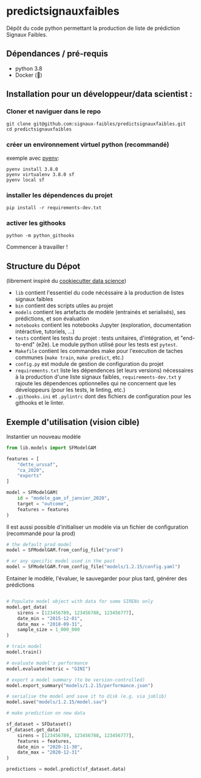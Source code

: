 # predictsignauxfaibles
Dépôt du code python permettant la production de liste de prédiction Signaux Faibles.

## Dépendances / pré-requis
- python 3.8
- Docker (:construction_worker:)

## Installation pour un développeur/data scientist :

### Cloner et naviguer dans le repo
```
git clone git@github.com:signaux-faibles/predictsignauxfaibles.git
cd predictsignauxfaibles
```

### créer un environnement virtuel python (recommandé)
exemple avec [pyenv](https://github.com/pyenv/pyenv):
```
pyenv install 3.8.0
pyenv virtualenv 3.8.0 sf
pyenv local sf
```

### installer les dépendences du projet
```
pip install -r requirements-dev.txt
```

### activer les githooks
```
python -m python_githooks
```

Commencer à travailler !


## Structure du Dépot
(librement inspiré du [cookiecutter data science](https://drivendata.github.io/cookiecutter-data-science))

- `lib` contient l'essentiel du code nécéssaire à la production de listes signaux faibles
- `bin` contient des scripts utiles au projet
- `models` contient les artefacts de modèle (entrainés et serialisés), ses prédictions, et son évaluation
- `notebooks` contient les notebooks Jupyter (exploration, documentation intéractive, tutoriels, ...)
- `tests` contient les tests du projet : tests unitaires, d'intégration, et "end-to-end" (e2e). Le module python utilisé pour les tests est `pytest`.
- `Makefile` contient les commandes make pour l'execution de taches communes (`make train`, `make predict`, etc.)
- `config.py` est module de gestion de configuration du projet
- `requirements.txt` liste les dépendences (et leurs versions) nécessaires à la production d'une liste signaux faibles, `requirements-dev.txt` y rajoute les dépendences optionnelles qui ne concernent que les développeurs (pour les tests, le linting, etc.)
- `.githooks.ini` et `.pylintrc` dont des fichiers de configuration pour les githooks et le linter.

## Exemple d'utilisation (vision cible)

Instantier un nouveau modèle

```python
from lib.models import SFModelGAM

features = [
    "dette_urssaf",
    "ca_2020",
    "exports"
]

model = SFModelGAM(
    id = "modele_gam_sf_janvier_2020",
    target = "outcome",
    features = features
)
```

Il est aussi possible d'initialiser un modèle via un fichier de configuration (recommandé pour la prod)

```python
# the default prod model
model = SFModelGAM.from_config_file("prod")

# or any specific model used in the past
model = SFModelGAM.from_config_file("models/1.2.15/config.yaml")
```

Entainer le modèle, l'évaluer, le sauvegarder pour plus tard, générer des prédictions

```python

# Populate model object with data for some SIRENs only
model.get_data(
    sirens = [123456789, 123456788, 123456777],
    date_min = "2015-12-01",
    date_max = "2018-09-31",
    sample_size = 1_000_000
)

# train model
model.train()

# evaluate model's performance
model.evaluate(metric = "GINI")

# export a model summary (to be version-controlled)
model.export_summary("models/1.2.15/performance.json")

# serialise the model and save it to disk (e.g. via joblib)
model.save("models/1.2.15/model.sav")

# make prediction on new data

sf_dataset = SFDataset()
sf_dataset.get_data(
    sirens = [123456789, 123456788, 123456777],
    features = features,
    date_min = "2020-11-30",
    date_max = "2020-12-31"
)

predictions = model.predict(sf_dataset.data)
```